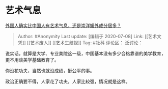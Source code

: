 # 艺术气息
[外国人确实比中国人有艺术气息，还是崇洋媚外成分居多？](https://www.zhihu.com/question/304808030/answer/1121595022)

> Author: #Anonymity
> Last update: [编辑于 2020-07-08]
> Link: [[艺术文凭]] [[艺术废人]] [[艺术生歧视]]
> Tag: #社科
> 评论区：
> 泛讨论：

说实话，就算是大学、专业美院这一级，中国基本没有多少合格靠谱的美学教育，更不用谈美学基础教育了。

你没花功夫，当然也就没成绩，挺公平的事。

政治正确要不得，人家花了功夫，人家比较强，情况就是这样。
